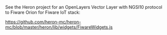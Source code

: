 See the Heron project for an OpenLayers Vector Layer with NGSI10 protocol to
Fiware Orion for Fiware IoT stack:

https://github.com/heron-mc/heron-mc/blob/master/heron/lib/widgets/FiwareWidgets.js

